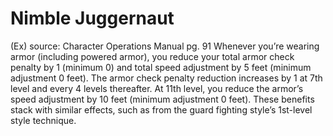 # Nimble Juggernaut 
(Ex)
source: Character Operations Manual pg. 91
Whenever you’re wearing armor (including powered armor), you reduce your total armor check penalty by 1 (minimum 0) and total speed adjustment by 5 feet (minimum adjustment 0 feet). The armor check penalty reduction increases by 1 at 7th level and every 4 levels thereafter. At 11th level, you reduce the armor’s speed adjustment by 10 feet (minimum adjustment 0 feet). These benefits stack with similar effects, such as from the guard fighting style’s 1st-level style technique.

